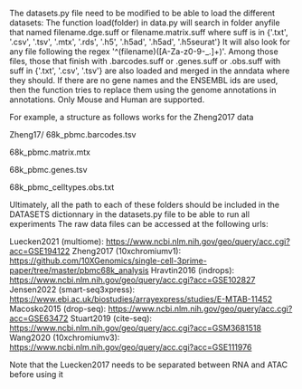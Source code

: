 The datasets.py file need to be modified to be able to load the different datasets:
The function load(folder) in data.py will search in folder anyfile that named filename.dge.suff or filename.matrix.suff where suff is in {'.txt', '.csv', '.tsv', '.mtx', '.rds', '.h5', '.h5ad', '.h5ad', '.h5seurat'}
It will also look for any file following the regex '^(filename)([A-Za-z0-9\-\_\.]+)'. Among those files, those that finish with .barcodes.suff or .genes.suff or .obs.suff with suff in {'.txt', '.csv', '.tsv'} are also loaded and merged in the anndata where they should. If there are no gene names and the ENSEMBL ids are used, then the function tries to replace them using the genome annotations in annotations. Only Mouse and Human are supported.

For example, a structure as follows works for the Zheng2017 data

Zheng17/
  68k_pbmc.barcodes.tsv
  
  68k_pbmc.matrix.mtx
  
  68k_pbmc.genes.tsv
  
  68k_pbmc_celltypes.obs.txt
  
Ultimately, all the path to each of these folders should be included in the DATASETS dictionnary in the datasets.py file to be able to run all experiments
The raw data files can be accessed at the following urls:

Luecken2021 (multiome): https://www.ncbi.nlm.nih.gov/geo/query/acc.cgi?acc=GSE194122
Zheng2017 (10xchromiumv1): https://github.com/10XGenomics/single-cell-3prime-paper/tree/master/pbmc68k_analysis
Hravtin2016 (indrops): https://www.ncbi.nlm.nih.gov/geo/query/acc.cgi?acc=GSE102827
Jensen2022 (smart-seq3xpress): https://www.ebi.ac.uk/biostudies/arrayexpress/studies/E-MTAB-11452
Macosko2015 (drop-seq): https://www.ncbi.nlm.nih.gov/geo/query/acc.cgi?acc=GSE63472
Stuart2019 (cite-seq): https://www.ncbi.nlm.nih.gov/geo/query/acc.cgi?acc=GSM3681518
Wang2020 (10xchromiumv3): https://www.ncbi.nlm.nih.gov/geo/query/acc.cgi?acc=GSE111976

Note that the Luecken2017 needs to be separated between RNA and ATAC before using it
